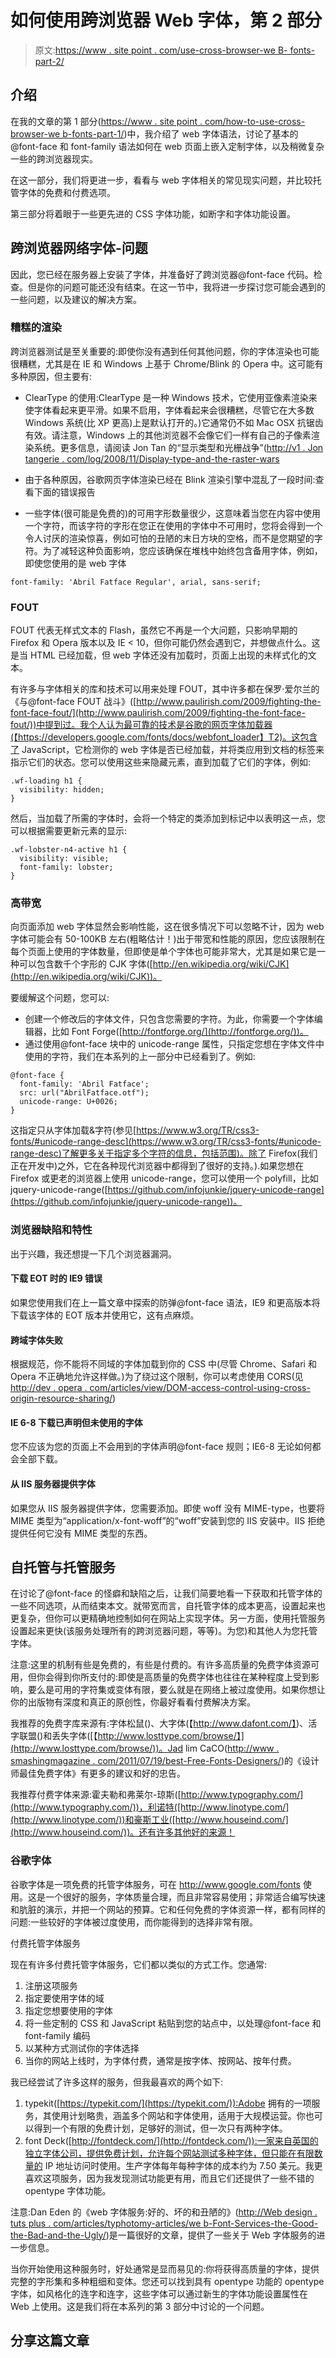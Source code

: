# 如何使用跨浏览器 Web 字体，第 2 部分

> 原文:[https://www . site point . com/use-cross-browser-we B- fonts-part-2/](https://www.sitepoint.com/use-cross-browser-web-fonts-part-2/)

## 介绍

在我的文章的第 1 部分([https://www . site point . com/how-to-use-cross-browser-we b-fonts-part-1/](https://www.sitepoint.com/how-to-use-cross-browser-web-fonts-part-1/))中，我介绍了 web 字体语法，讨论了基本的@font-face 和 font-family 语法如何在 web 页面上嵌入定制字体，以及稍微复杂一些的跨浏览器现实。

在这一部分，我们将更进一步，看看与 web 字体相关的常见现实问题，并比较托管字体的免费和付费选项。

第三部分将着眼于一些更先进的 CSS 字体功能，如断字和字体功能设置。

## 跨浏览器网络字体-问题

因此，您已经在服务器上安装了字体，并准备好了跨浏览器@font-face 代码。检查。但是你的问题可能还没有结束。在这一节中，我将进一步探讨您可能会遇到的一些问题，以及建议的解决方案。

### 糟糕的渲染

跨浏览器测试是至关重要的:即使你没有遇到任何其他问题，你的字体渲染也可能很糟糕，尤其是在 IE 和 Windows 上基于 Chrome/Blink 的 Opera 中。这可能有多种原因，但主要有:

*   ClearType 的使用:ClearType 是一种 Windows 技术，它使用亚像素渲染来使字体看起来更平滑。如果不启用，字体看起来会很糟糕，尽管它在大多数 Windows 系统(比 XP 更高)上是默认打开的。)它通常仍不如 Mac OSX 抗锯齿有效。请注意，Windows 上的其他浏览器不会像它们一样有自己的子像素渲染系统。更多信息，请阅读 Jon Tan 的“显示类型和光栅战争”([http://v1 . Jon tangerie . com/log/2008/11/Display-type-and-the-raster-wars](http://v1.jontangerine.com/log/2008/11/display-type-and-the-raster-wars)

*   由于各种原因，谷歌网页字体渲染已经在 Blink 渲染引擎中混乱了一段时间:查看下面的错误报告

*   一些字体(很可能是免费的)的可用字形数量很少，这意味着当您在内容中使用一个字符，而该字符的字形在您正在使用的字体中不可用时，您将会得到一个令人讨厌的渲染惊喜，例如可怕的丑陋的末日方块的空格，而不是您期望的字符。为了减轻这种负面影响，您应该确保在堆栈中始终包含备用字体，例如，即使您使用的是 web 字体

```
font-family: 'Abril Fatface Regular', arial, sans-serif;
```

### FOUT

FOUT 代表无样式文本的 Flash，虽然它不再是一个大问题，只影响早期的 Firefox 和 Opera 版本以及 IE < 10，但你可能仍然会遇到它，并想做点什么。这是当 HTML 已经加载，但 web 字体还没有加载时，页面上出现的未样式化的文本。

有许多与字体相关的库和技术可以用来处理 FOUT，其中许多都在保罗·爱尔兰的《与@font-face FOUT 战斗》([http://www.paulirish.com/2009/fighting-the-font-face-fout/](http://www.paulirish.com/2009/fighting-the-font-face-fout/))中提到过。我个人认为最可靠的技术是谷歌的网页字体加载器(【https://developers.google.com/fonts/docs/webfont_loader】T2)。这包含了 JavaScript，它检测你的 web 字体是否已经加载，并将类应用到文档的标签来指示它们的状态。您可以使用这些来隐藏元素，直到加载了它们的字体，例如:

```
.wf-loading h1 {
  visibility: hidden;
}
```

然后，当加载了所需的字体时，会将一个特定的类添加到标记中以表明这一点，您可以根据需要更新元素的显示:

```
.wf-lobster-n4-active h1 {
  visibility: visible;
  font-family: lobster;
}
```

### 高带宽

向页面添加 web 字体显然会影响性能，这在很多情况下可以忽略不计，因为 web 字体可能会有 50-100KB 左右(粗略估计！)出于带宽和性能的原因，您应该限制在每个页面上使用的字体数量，但即使是单个字体也可能非常大，尤其是如果它是一种可以包含数千个字形的 CJK 字体([http://en.wikipedia.org/wiki/CJK](http://en.wikipedia.org/wiki/CJK))。

要缓解这个问题，您可以:

*   创建一个修改后的字体文件，只包含您需要的字符。为此，你需要一个字体编辑器，比如 Font Forge([http://fontforge.org/](http://fontforge.org/))。
*   通过使用@font-face 块中的 unicode-range 属性，只指定您想在字体文件中使用的字符，我们在本系列的上一部分中已经看到了。例如:

```
@font-face {
  font-family: 'Abril Fatface';
  src: url("AbrilFatface.otf");
  unicode-range: U+0026;
}
```

这指定只从字体加载&字符(参见[https://www.w3.org/TR/css3-fonts/#unicode-range-desc](https://www.w3.org/TR/css3-fonts/#unicode-range-desc)了解更多关于指定多个字符的信息，包括范围)。除了 Firefox(我们正在开发中)之外，它在各种现代浏览器中都得到了很好的支持。).如果您想在 Firefox 或更老的浏览器上使用 unicode-range，您可以使用一个 polyfill，比如 jquery-unicode-range([https://github.com/infojunkie/jquery-unicode-range](https://github.com/infojunkie/jquery-unicode-range))。

### 浏览器缺陷和特性

出于兴趣，我还想提一下几个浏览器漏洞。

#### 下载 EOT 时的 IE9 错误

如果您使用我们在上一篇文章中探索的防弹@font-face 语法，IE9 和更高版本将下载该字体的 EOT 版本并使用它，这有点麻烦。

#### 跨域字体失败

根据规范，你不能将不同域的字体加载到你的 CSS 中(尽管 Chrome、Safari 和 Opera 不正确地允许这样做。)为了绕过这个限制，你可以考虑使用 CORS(见[http://dev . opera . com/articles/view/DOM-access-control-using-cross-origin-resource-sharing/](http://dev.opera.com/articles/view/dom-access-control-using-cross-origin-resource-sharing/))

#### IE 6-8 下载已声明但未使用的字体

您不应该为您的页面上不会用到的字体声明@font-face 规则；IE6-8 无论如何都会全部下载。

#### 从 IIS 服务器提供字体

如果您从 IIS 服务器提供字体，您需要添加。即使 woff 没有 MIME-type，也要将 MIME 类型为“application/x-font-woff”的“woff”安装到您的 IIS 安装中。IIS 拒绝提供任何它没有 MIME 类型的东西。

## 自托管与托管服务

在讨论了@font-face 的怪癖和缺陷之后，让我们简要地看一下获取和托管字体的一些不同选项，从而结束本文。就带宽而言，自托管字体的成本更高，设置起来也更复杂，但你可以更精确地控制如何在网站上实现字体。另一方面，使用托管服务设置起来更快(该服务处理所有的跨浏览器问题，等等)。为您)和其他人为您托管字体。

注意:这里的机制有些是免费的，有些是付费的。有许多高质量的免费字体资源可用，但你会得到你所支付的:即使是高质量的免费字体也往往在某种程度上受到影响，要么是可用的字符集或变体有限，要么就是在网络上被过度使用。如果你想让你的出版物有深度和真正的原创性，你最好看看付费解决方案。

我推荐的免费字库来源有:字体松鼠()、大字体(【http://www.dafont.com/】)、活字联盟()和丢失字体([【http://www.losttype.com/browse/】](http://www.losttype.com/browse/))。Jad lim CaCO([http://www . smashingmagazine . com/2011/07/19/best-Free-Fonts-Designers/](http://www.smashingmagazine.com/2011/07/19/best-free-fonts-designers/))的《设计师最佳免费字体》有更多的建议和好的忠告。

我推荐付费字体来源:霍夫勒和弗莱尔-琼斯([http://www.typography.com/](http://www.typography.com/))，利诺特([http://www.linotype.com/](http://www.linotype.com/))和豪斯工业([http://www.houseind.com/](http://www.houseind.com/))。还有许多其他好的来源！

### 谷歌字体

谷歌字体是一项免费的托管字体服务，可在 http://www.google.com/fonts 使用。这是一个很好的服务，字体质量合理，而且非常容易使用；非常适合编写快速和肮脏的演示，并把一个网站的预算。它和任何免费的字体资源一样，都有同样的问题:一些较好的字体被过度使用，而你能得到的选择非常有限。

付费托管字体服务

现在有许多付费托管字体服务，它们都以类似的方式工作。您通常:

1.  注册这项服务
2.  指定要使用字体的域
3.  指定您想要使用的字体
4.  将一些定制的 CSS 和 JavaScript 粘贴到您的站点中，以处理@font-face 和 font-family 编码
5.  以某种方式测试你的字体选择
6.  当你的网站上线时，为字体付费，通常是按字体、按网站、按年付费。

我已经尝试了许多这样的服务，但我最喜欢的两个如下:

1.  typekit([https://typekit.com/](https://typekit.com/)):Adobe 拥有的一项服务，其使用计划略贵，涵盖多个网站和字体使用，适用于大规模运营。你也可以得到一个有限的免费计划，足够好的测试，但一次只有两种字体。
2.  font Deck([http://fontdeck.com/](http://fontdeck.com/)):一家来自英国的独立字体公司，提供免费计划，允许每个网站测试多种字体，但只能在有限数量的 IP 地址访问时使用。生产字体每年每种字体的成本约为 7.50 美元。我更喜欢这项服务，因为我发现测试功能更有用，而且它们还提供了一些不错的 opentype 字体功能。

注意:Dan Eden 的《web 字体服务:好的、坏的和丑陋的》([http://Web design . tuts plus . com/articles/typhotomy-articles/we b-Font-Services-the-Good-the-Bad-and-the-Ugly/](http://webdesign.tutsplus.com/articles/typography-articles/web-font-services-the-good-the-bad-and-the-ugly/))是一篇很好的文章，提供了一些关于 Web 字体服务的进一步信息。

当你开始使用这种服务时，好处通常是显而易见的:你将获得高质量的字体，提供完整的字形集和多种粗细和变体。您还可以找到具有 opentype 功能的 opentype 字体，如风格化的连字和连字，这些字体可以通过新生的字体功能设置属性在 Web 上使用。这是我们将在本系列的第 3 部分中讨论的一个问题。

## 分享这篇文章